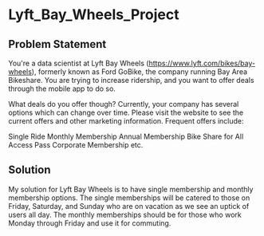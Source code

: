 # Lyft_Bay_Wheels_Project

## Problem Statement
You're a data scientist at Lyft Bay Wheels (https://www.lyft.com/bikes/bay-wheels), formerly known as Ford GoBike, the company running Bay Area Bikeshare. You are trying to increase ridership, and you want to offer deals through the mobile app to do so.

What deals do you offer though? Currently, your company has several options which can change over time. Please visit the website to see the current offers and other marketing information. Frequent offers include:

Single Ride
Monthly Membership
Annual Membership
Bike Share for All
Access Pass
Corporate Membership
etc.

## Solution

My solution for Lyft Bay Wheels is to have single membership and monthly membership options. The single memberships will be catered to those on Friday, Saturday, and Sunday who are on vacation as we see an uptick of users all day. The monthly memberships should be for those who work Monday through Friday and use it for commuting.